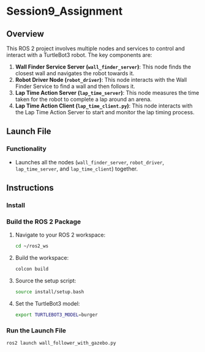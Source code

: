 # Session9_Assignment

## Overview
This ROS 2 project involves multiple nodes and services to control and interact with a TurtleBot3 robot. The key components are:

1. **Wall Finder Service Server (`wall_finder_server`)**: This node finds the closest wall and navigates the robot towards it.
2. **Robot Driver Node (`robot_driver`)**: This node interacts with the Wall Finder Service to find a wall and then follows it.
3. **Lap Time Action Server (`lap_time_server`)**: This node measures the time taken for the robot to complete a lap around an arena.
4. **Lap Time Action Client (`lap_time_client.py`)**: This node interacts with the Lap Time Action Server to start and monitor the lap timing process.


## Launch File

### Functionality
- Launches all the nodes (`wall_finder_server`, `robot_driver`, `lap_time_server`, and `lap_time_client`) together.

## Instructions
### Install

### Build the ROS 2 Package

1. Navigate to your ROS 2 workspace:
    ```sh
    cd ~/ros2_ws
    ```
2. Build the workspace:
    ```sh
   colcon build
    ```
3. Source the setup script:
    ```sh
   source install/setup.bash
    ```
4. Set the TurtleBot3 model:
    ```sh
   export TURTLEBOT3_MODEL=burger
    ```
   
### Run the Launch File

   ```sh
   ros2 launch wall_follower_with_gazebo.py

   ```
